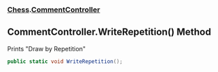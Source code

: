 ### [Chess](Chess.md 'Chess').[CommentController](Chess.CommentController.md 'Chess.CommentController')

## CommentController.WriteRepetition() Method

Prints "Draw by Repetition"

```csharp
public static void WriteRepetition();
```